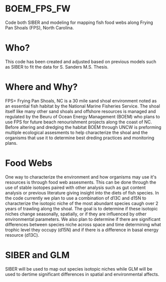 # BOEM_FPS_FW
Code both SIBER and modeling for mapping fish food webs along Frying Pan Shoals (FPS), North Carolina.

# Who?
This code has been created and adjusted based on previous models such as SIBER to fit the data for S. Sanders M.S. Thesis.

# Where and Why?
FPS= Frying Pan Shoals, NC is a 30 mile sand shoal environment noted as an essential fish habitat by the National Marine Fisheries Service. The shoal itself like many other sand shoals and offshore resources is managed and regulated by the Beuru of Ocean Energy Management (BOEM) who plans to use FPS for future beach renourishment projects along the coast of NC. Before altering and dredging the habitat BOEM through UNCW is preforming multiple ecological assesments to help characterize the shoal and the organisms that use it to determine best dreding practices and monitoring plans.

# Food Webs
One way to characterize the environment and how organisms may use it's resources is through food web assesments. This can be done through the use of stable isotopes paired with other analysis such as gut content analysis or previous literature giving insight into the diets of fish species. In the code currently we plan to use a combination of d13C and d15N to characterize the isotopic niche of the most abundant species caugh over 2 years of trawling along the shoal. The goal is to determine if these isotopic niches change seasonally, spatially, or if they are influenced by other environmental parameters. We also plan to determine if there are significant differences between species niche across space and time determining what trophic level they occupy (d15N) and if there is a difference in basal energy resource (d13C).

# SIBER and GLM
SIBER will be used to map out species isotopic niches while GLM will be used to dertime significant differences in spatial and environmental affects.
